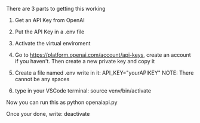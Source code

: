 There are 3 parts to getting this working
1. Get an API Key from OpenAI
2. Put the API Key in a .env file
3. Activate the virtual enviroment

1. 
    Go to https://platform.openai.com/account/api-keys, create an account if you haven't. Then create a new private key and copy it
2. Create a file named .env
    write in it: API_KEY="yourAPIKEY"
    NOTE: There cannot be any spaces
3. type in your VSCode terminal:
    source venv/bin/activate

Now you can run this as python openaiapi.py

Once your done, write: deactivate